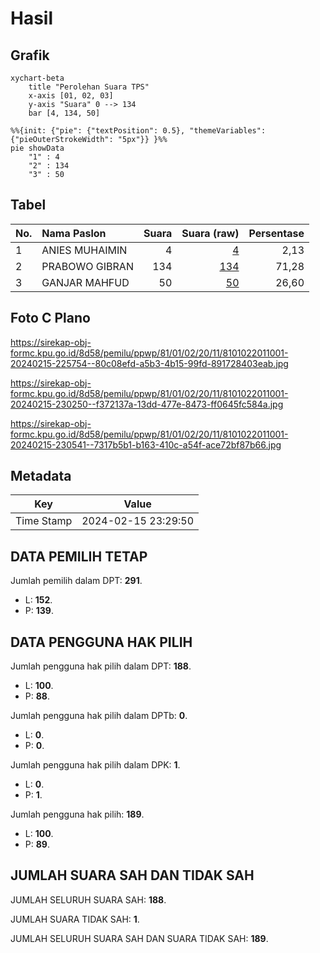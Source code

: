 # Hasil

## Grafik

```mermaid
xychart-beta
    title "Perolehan Suara TPS"
    x-axis [01, 02, 03]
    y-axis "Suara" 0 --> 134
    bar [4, 134, 50]
```

```mermaid
%%{init: {"pie": {"textPosition": 0.5}, "themeVariables": {"pieOuterStrokeWidth": "5px"}} }%%
pie showData
    "1" : 4
    "2" : 134
    "3" : 50
```

## Tabel

| No. | Nama Paslon    | Suara | Suara (raw) | Persentase |
|:--- |:-------------- | -----:| -----------:| ----------:|
| 1   | ANIES MUHAIMIN | 4     | [4][p-1]    | 2,13       |
| 2   | PRABOWO GIBRAN | 134   | [134][p-2]  | 71,28      |
| 3   | GANJAR MAHFUD  | 50    | [50][p-3]   | 26,60      |


[p-1]: https://github.com/gigit-pemilu/pemilu-2024-81-maluku/blob/main/pilpres/hitung-suara/sub/81-maluku/sub/01-maluku-tengah/sub/02-teon-nila-serua/sub/2011-issu/sub/001-tps/sub/paslon-1.txt
[p-2]: https://github.com/gigit-pemilu/pemilu-2024-81-maluku/blob/main/pilpres/hitung-suara/sub/81-maluku/sub/01-maluku-tengah/sub/02-teon-nila-serua/sub/2011-issu/sub/001-tps/sub/paslon-2.txt
[p-3]: https://github.com/gigit-pemilu/pemilu-2024-81-maluku/blob/main/pilpres/hitung-suara/sub/81-maluku/sub/01-maluku-tengah/sub/02-teon-nila-serua/sub/2011-issu/sub/001-tps/sub/paslon-3.txt

## Foto C Plano

https://sirekap-obj-formc.kpu.go.id/8d58/pemilu/ppwp/81/01/02/20/11/8101022011001-20240215-225754--80c08efd-a5b3-4b15-99fd-891728403eab.jpg

https://sirekap-obj-formc.kpu.go.id/8d58/pemilu/ppwp/81/01/02/20/11/8101022011001-20240215-230250--f372137a-13dd-477e-8473-ff0645fc584a.jpg

https://sirekap-obj-formc.kpu.go.id/8d58/pemilu/ppwp/81/01/02/20/11/8101022011001-20240215-230541--7317b5b1-b163-410c-a54f-ace72bf87b66.jpg


## Metadata

| Key        | Value               |
| ---------- | ------------------- |
| Time Stamp | 2024-02-15 23:29:50 |


## DATA PEMILIH TETAP

Jumlah pemilih dalam DPT: **291**.
 * L: **152**.
 * P: **139**.

## DATA PENGGUNA HAK PILIH

Jumlah pengguna hak pilih dalam DPT: **188**.
 * L: **100**.
 * P: **88**.

Jumlah pengguna hak pilih dalam DPTb: **0**.
 * L: **0**.
 * P: **0**.

Jumlah pengguna hak pilih dalam DPK: **1**.
 * L: **0**.
 * P: **1**.

Jumlah pengguna hak pilih: **189**.
 * L: **100**.
 * P: **89**.

## JUMLAH SUARA SAH DAN TIDAK SAH

JUMLAH SELURUH SUARA SAH: **188**.

JUMLAH SUARA TIDAK SAH: **1**.

JUMLAH SELURUH SUARA SAH DAN SUARA TIDAK SAH: **189**.


